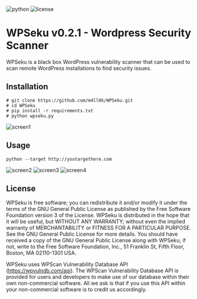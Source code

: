 ![python](https://img.shields.io/badge/python-2.7-brightgreen.svg) ![license](https://img.shields.io/badge/license-GPL-brightgreen.svg)
# WPSeku v0.2.1 - Wordpress Security Scanner 
WPSeku is a black box WordPress vulnerability scanner that can be used to scan remote WordPress installations to find security issues.

## Installation
```
# git clone https://github.com/m4ll0k/WPSeku.git
# cd WPSeku
# pip install -r requirements.txt
# python wpseku.py
```

![screen1](https://camo.githubusercontent.com/ae86d06707213143fb5b9ffafbf2b74a97c22308/687474703a2f2f692e696d6775722e636f6d2f6748526d73454d2e706e67)

## Usage
`python --target http://youtargethere.com`

![screen2](http://i.imgur.com/jSHWt0P.png)
![screen3](http://i.imgur.com/gGhmGdz.png)
![screen4](http://i.imgur.com/bBj8QdN.png)

## License
WPSeku is free software; you can redistribute it and/or modify it under the terms of the GNU General Public License as published by the Free Software Foundation version 3 of the License. WPSeku is distributed in the hope that it will be useful, but WITHOUT ANY WARRANTY; without even the implied warranty of MERCHANTABILITY or FITNESS FOR A PARTICULAR PURPOSE. See the GNU General Public License for more details. You should have received a copy of the GNU General Public License along with WPSeku; if not, write to the Free Software Foundation, Inc., 51 Franklin St, Fifth Floor, Boston, MA  02110-1301  USA.

WPSeku uses WPScan Vulnerability Database API (https://wpvulndb.com/api). The WPScan Vulnerability Database API is provided for users and developers to make use of our database within their own non-commercial software. All we ask is that if you use this API within your non-commercial software is to credit us accordingly.  
